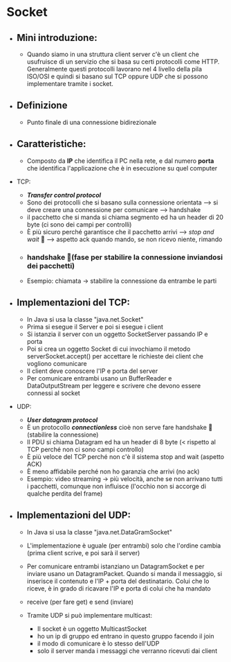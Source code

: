 # Socket
- ## Mini introduzione:
    - Quando siamo in una struttura client server c'è un client che usufruisce di un servizio che si basa su certi protocolli come HTTP. Generalmente questi protocolli lavorano nel 4 livello della pila ISO/OSI e quindi si basano sul TCP oppure UDP che si possono implementare tramite i socket.
- ## Definizione
    - Punto finale di una connessione bidirezionale 
- ## Caratteristiche:
    - Composto da **IP** che identifica il PC nella rete, e dal numero **porta** che identifica l'applicazione che è in esecuzione su quel computer

- TCP:
    - ***Transfer control protocol***
    - Sono dei protocolli che si basano sulla connessione orientata --> si deve creare una connessione per comunicare --> handshake 
    - il pacchetto che si manda si chiama segmento ed ha un header di 20 byte (ci sono dei campi per controlli)
    - È più sicuro perché garantisce che il pacchetto arrivi --> *stop and wait* 🛑 --> aspetto ack quando mando, se non ricevo niente, rimando 
    - ### handshake 🤝(fase per stabilire la connessione inviandosi dei pacchetti)
    - Esempio: chiamata $\to$ stabilire la connessione da entrambe le parti 
- ## Implementazioni del TCP:
    - In Java si usa la classe "java.net.Socket"
    - Prima si esegue il Server e poi si esegue i client
    - Si istanzia il server con un oggetto SocketServer passando IP e porta
    - Poi si crea un oggetto Socket di cui invochiamo il metodo serverSocket.accept() per accettare le richieste dei client che vogliono comunicare
    - Il client deve conoscere l'IP e porta del server  
    - Per comunicare entrambi usano un BufferReader e DataOutputStream per leggere e scrivere che devono essere connessi al socket 

- UDP:
    - ***User datagram protocol***
    - È un protocollo ***connectionless*** cioè non serve fare handshake 🤝 (stabilire la connessione)
    - Il PDU si chiama Datagram ed ha un header di 8 byte (< rispetto al TCP perché non ci sono campi controllo) 
    - È più veloce del TCP perché non c'è il sistema stop and wait (aspetto ACK) 
    - È meno affidabile perché non ho garanzia che arrivi (no ack)
    - Esempio: video streaming $\to$ più velocità, anche se non arrivano tutti i pacchetti, comunque non influisce (l'occhio non si accorge di qualche perdita del frame)
- ## Implementazioni del UDP:
    - In Java si usa la classe "java.net.DataGramSocket"
    - L'implementazione è uguale (per entrambi) solo che l'ordine cambia (prima client scrive, e poi sarà il server)
    - Per comunicare entrambi istanziano un DatagramSocket e per inviare usano un DatagramPacket. Quando si manda il messaggio, si inserisce il contenuto e l'IP + porta del destinatario. Colui che lo riceve, è in grado di ricavare l'IP e porta di colui che ha mandato 
    - receive (per fare get) e send (inviare)

    - Tramite UDP si può implementare multicast:
        - Il socket è un oggetto MulticastSocket 
        - ho un ip di gruppo ed entrano in questo gruppo facendo il join 
        - il modo di comunicare è lo stesso dell'UDP 
        - solo il server manda i messaggi che verranno ricevuti dai client
